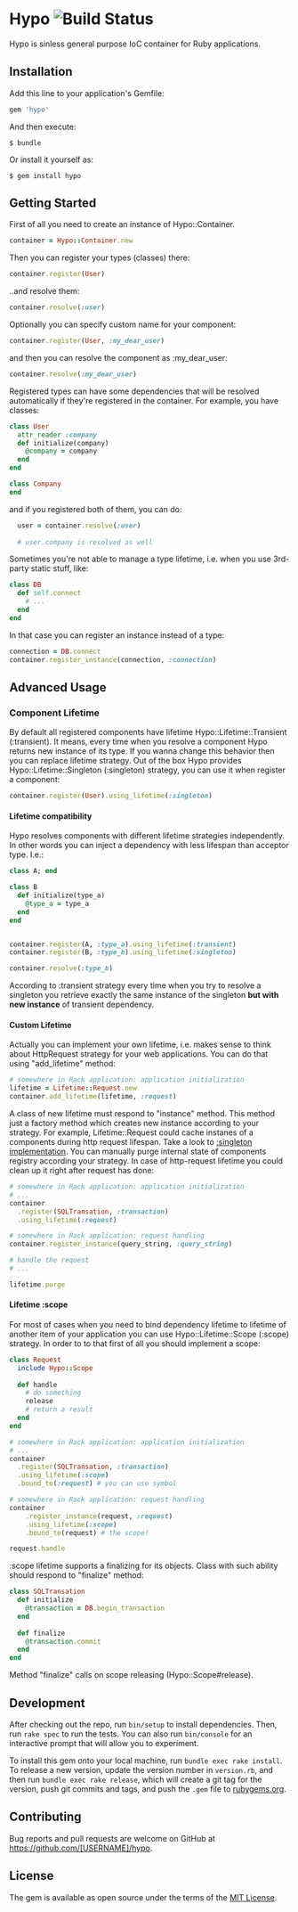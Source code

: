 # Hypo ![Build Status](https://travis-ci.org/cylon-v/hypo.svg?branch=master)
Hypo is sinless general purpose IoC container for Ruby applications.

## Installation

Add this line to your application's Gemfile:

```ruby
gem 'hypo'
```

And then execute:

    $ bundle

Or install it yourself as:

    $ gem install hypo

## Getting Started

First of all you need to create an instance of Hypo::Container.
```ruby
container = Hypo::Container.new
```
Then you can register your types (classes) there:
```ruby
container.register(User)
```
..and resolve them:
```ruby
container.resolve(:user)
```
Optionally you can specify custom name for your component:
```ruby
container.register(User, :my_dear_user)
```
and then you can resolve the component as :my_dear_user:
```ruby
container.resolve(:my_dear_user)
```

Registered types can have some dependencies that will be resolved automatically if they're registered in the container. For example, you have classes:

```ruby
class User
  attr_reader :company
  def initialize(company)
    @company = company
  end
end

class Company
end
```

and if you registered both of them, you can do:

```ruby
  user = container.resolve(:user)
  
  # user.company is resolved as well
```

Sometimes you're not able to manage a type lifetime, i.e. when you use 3rd-party static stuff, like:
```ruby
class DB
  def self.connect
    # ...
  end
end
```
In that case you can register an instance instead of a type:
```ruby
connection = DB.connect
container.register_instance(connection, :connection)    
```

## Advanced Usage 
### Component Lifetime
By default all registered components have lifetime Hypo::Lifetime::Transient (:transient). 
It means, every time when you resolve a component Hypo returns new instance of its type.
If you wanna change this behavior then you can replace lifetime strategy. 
Out of the box Hypo provides Hypo::Lifetime::Singleton (:singleton) strategy, you can use it when register a component:

```ruby
container.register(User).using_lifetime(:singleton)
``` 

#### Lifetime compatibility 
Hypo resolves components with different lifetime strategies independently. 
In other words you can inject a dependency with less lifespan than acceptor type. I.e.:

```ruby
class A; end

class B
  def initialize(type_a)
    @type_a = type_a
  end
end


container.register(A, :type_a).using_lifetime(:transient)
container.register(B, :type_b).using_lifetime(:singleton)

container.resolve(:type_b)
```

According to :transient strategy every time when you try to resolve a singleton 
you retrieve exactly the same instance of the singleton **but with new instance** of transient dependency.    

#### Custom Lifetime
Actually you can implement your own lifetime, 
i.e. makes sense to think about HttpRequest strategy for your web applications. You can do that using "add_lifetime" method:

```ruby
# somewhere in Rack application: application initialization
lifetime = Lifetime::Request.new
container.add_lifetime(lifetime, :request)
```

A class of new lifetime must respond to "instance" method. This method just a factory method which creates new instance according to your strategy. For example, Lifetime::Request could cache instanes of a components during http request lifespan. Take a look to [:singleton implementation](https://github.com/cylon-v/hypo/blob/master/lib/hypo/lifetime/singleton.rb). You can manually purge internal state of components registry according your strategy. In case of http-request lifetime you could clean up it right after request has done:

```ruby
# somewhere in Rack application: application initialization
# ...
container
  .register(SQLTransation, :transaction)
  .using_lifetime(:request)
```

```ruby
# somewhere in Rack application: request handling
container.register_instance(query_string, :query_string)

# handle the request
# ...

lifetime.purge
```

#### Lifetime :scope
For most of cases when you need to bind dependency lifetime to lifetime of another item of your application
you can use Hypo::Lifetime::Scope (:scope) strategy. In order to to that first of all you should implement a scope:

```ruby
class Request
  include Hypo::Scope
    
  def handle
    # do something
    release
    # return a result
  end
end
``` 

```ruby
# somewhere in Rack application: application initialization
# ...
container
  .register(SQLTransation, :transaction)
  .using_lifetime(:scope)
  .bound_to(:request) # you can use symbol
```

```ruby
# somewhere in Rack application: request handling
container
    .register_instance(request, :request)
    .using_lifetime(:scope)
    .bound_to(request) # the scope!

request.handle
``` 


:scope lifetime supports a finalizing for its objects. Class with such ability should respond to "finalize" method:

```ruby
class SQLTransation
  def initialize
    @transaction = DB.begin_transaction
  end
  
  def finalize
    @transaction.commit
  end
end
```
Method "finalize" calls on scope releasing (Hypo::Scope#release).

## Development

After checking out the repo, run `bin/setup` to install dependencies. Then, run `rake spec` to run the tests. You can also run `bin/console` for an interactive prompt that will allow you to experiment.

To install this gem onto your local machine, run `bundle exec rake install`. To release a new version, update the version number in `version.rb`, and then run `bundle exec rake release`, which will create a git tag for the version, push git commits and tags, and push the `.gem` file to [rubygems.org](https://rubygems.org).

## Contributing

Bug reports and pull requests are welcome on GitHub at https://github.com/[USERNAME]/hypo.

## License

The gem is available as open source under the terms of the [MIT License](http://opensource.org/licenses/MIT).